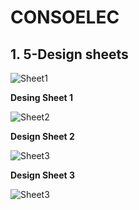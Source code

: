 # CONSOELEC


## 1. 5-Design sheets

![Sheet1](/img/1.png)

__Desing Sheet 1__

![Sheet2](/img/2.png)

__Design Sheet 2__

![Sheet3](/img/3.png)

__Design Sheet 3__

![Sheet3](/img/3.png)
